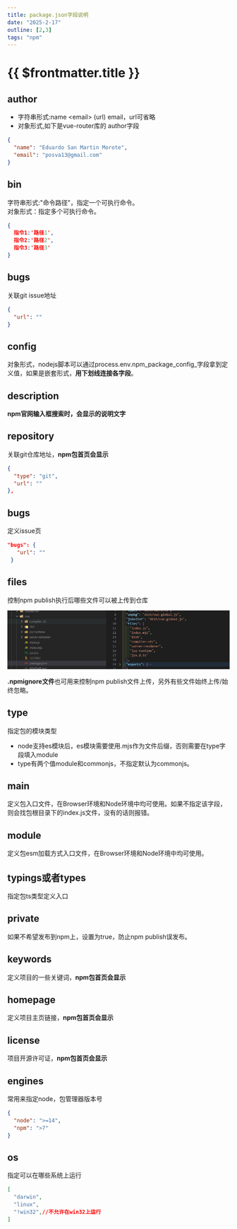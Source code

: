 ```yaml
---
title: package.json字段说明
date: "2025-2-17"
outline: [2,3]
tags: "npm"
---
```


# {{ $frontmatter.title }}

## author

- 字符串形式:name \<email\> (url) email，url可省略
- 对象形式,如下是vue-router库的 author字段

```json
{
  "name": "Eduardo San Martin Morote",
  "email": "posva13@gmail.com"
}
```

## bin

字符串形式:"命令路径"，指定一个可执行命令。  
对象形式：指定多个可执行命令。
```json
{
  指令1:'路径1',
  指令2:'路径2',
  指令3:'路径3'
}
```

## bugs

关联git issue地址

```json
{  
  "url": ""  
}
```

## config

对象形式，nodejs脚本可以通过process.env.npm_package_config_字段拿到定义值，如果是嵌套形式，**用下划线连接各字段**。

## description

**npm官网输入框搜索时，会显示的说明文字**

## repository

关联git仓库地址，**npm包首页会显示**

```json
{  
  "type": "git",  
  "url": ""  
},
```

## bugs

 定义issue页

 ```json
 "bugs": {  
    "url": ""  
  }
 ```

## files

控制npm publish执行后哪些文件可以被上传到仓库  

![](/assets/img/2025-2-17/20250217164215.png)

**.npmignore文件**也可用来控制npm publish文件上传，另外有些文件始终上传/始终忽略。

## type

指定包的模块类型
- node支持es模块后，es模块需要使用.mjs作为文件后缀，否则需要在type字段填入module
- type有两个值module和commonjs，不指定默认为commonjs。

## main

定义包入口文件，在Browser环境和Node环境中均可使用。如果不指定该字段，则会找包根目录下的index.js文件，没有的话则报错。

## module

定义包esm加载方式入口文件，在Browser环境和Node环境中均可使用。

## typings或者types

指定包ts类型定义入口

## private

如果不希望发布到npm上，设置为true，防止npm publish误发布。

## keywords

定义项目的一些关键词，**npm包首页会显示**

## homepage

定义项目主页链接，**npm包首页会显示**

## license

项目开源许可证，**npm包首页会显示**

## engines

常用来指定node，包管理器版本号
```json
{
  "node": ">=14",
  "npm": ">7"
}
```

## os

指定可以在哪些系统上运行

```json
[
  "darwin",
  "linux",
  "!win32",//不允许在win32上运行
]
```